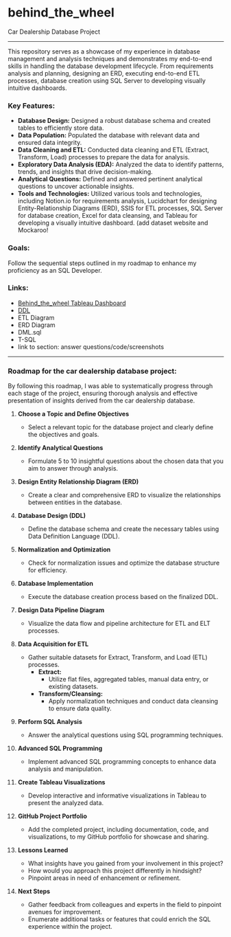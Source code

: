 # behind_the_wheel
Car Dealership Database Project

---
This repository serves as a showcase of my experience in database management and analysis techniques and demonstrates my end-to-end skills in handling the database development lifecycle. From requirements analysis and planning, designing an ERD, executing end-to-end ETL processes, database creation using SQL Server to developing visually intuitive dashboards. 

### Key Features:

- **Database Design:** Designed a robust database schema and created tables to efficiently store data.
- **Data Population:** Populated the database with relevant data and ensured data integrity.
- **Data Cleaning and ETL:** Conducted data cleaning and ETL (Extract, Transform, Load) processes to prepare the data for analysis.
- **Exploratory Data Analysis (EDA):** Analyzed the data to identify patterns, trends, and insights that drive decision-making.
- **Analytical Questions:** Defined and answered pertinent analytical questions to uncover actionable insights.
- **Tools and Technologies:** Utilized various tools and technologies, including Notion.io for requirements analysis, Lucidchart for designing Entity-Relationship Diagrams (ERD), SSIS for ETL processes, SQL Server for database creation, Excel for data cleansing, and Tableau for developing a visually intuitive dashboard. (add dataset website and Mockaroo!

### Goals:

Follow the sequential steps outlined in my roadmap to enhance my proficiency as an SQL Developer.

### Links:

- [Behind_the_wheel Tableau Dashboard](https://public.tableau.com/views/BehindtheWheel/Dashboard1?:language=en-US&publish=yes&:sid=&:display_count=n&:origin=viz_share_link)
- [DDL]([docs/CONTRIBUTING.md](https://github.com/vxhernandez/behind_the_wheel/blob/main/DDL.sql))
- ETL Diagram
- ERD Diagram 
- DML.sql
- T-SQL
- link to section: answer questions/code/screenshots

---
### Roadmap for the car dealership database project:

By following this roadmap, I was able to systematically progress through each stage of the project, ensuring thorough analysis and effective presentation of insights derived from the car dealership database.

1. **Choose a Topic and Define Objectives**
    - Select a relevant topic for the database project and clearly define the objectives and goals.

2. **Identify Analytical Questions**
    - Formulate 5 to 10 insightful questions about the chosen data that you aim to answer through analysis.

3. **Design Entity Relationship Diagram (ERD)**
    - Create a clear and comprehensive ERD to visualize the relationships between entities in the database.

4. **Database Design (DDL)**
    - Define the database schema and create the necessary tables using Data Definition Language (DDL).

5. **Normalization and Optimization**
    - Check for normalization issues and optimize the database structure for efficiency.

6. **Database Implementation**
    - Execute the database creation process based on the finalized DDL.

7. **Design Data Pipeline Diagram**
    - Visualize the data flow and pipeline architecture for ETL and ELT processes.

8. **Data Acquisition for ETL**
    - Gather suitable datasets for Extract, Transform, and Load (ETL) processes.
        - **Extract:**
            - Utilize flat files, aggregated tables, manual data entry, or existing datasets.
        - **Transform/Cleansing:**
            - Apply normalization techniques and conduct data cleansing to ensure data quality.

9. **Perform SQL Analysis**
    - Answer the analytical questions using SQL programming techniques.

10. **Advanced SQL Programming**
    - Implement advanced SQL programming concepts to enhance data analysis and manipulation.

11. **Create Tableau Visualizations**
    - Develop interactive and informative visualizations in Tableau to present the analyzed data.

12. **GitHub Project Portfolio**
    - Add the completed project, including documentation, code, and visualizations, to my GitHub portfolio for showcase and sharing.

13. **Lessons Learned**
    - What insights have you gained from your involvement in this project?
    - How would you approach this project differently in hindsight?
    - Pinpoint areas in need of enhancement or refinement.

14. **Next Steps**
    - Gather feedback from colleagues and experts in the field to pinpoint avenues for improvement.
    - Enumerate additional tasks or features that could enrich the SQL experience within the project.


